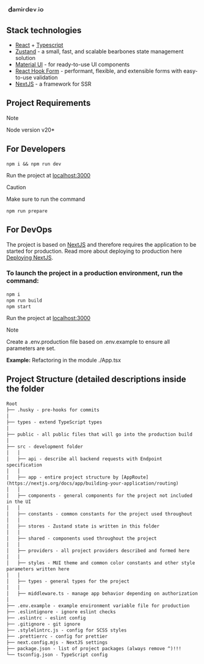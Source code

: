 <img width="100" src="./public/damirdev.svg" />

## Stack technologies

- [React](https://react.dev/learn) + [Typescript](https://www.typescriptlang.org/docs/)
- [Zustand](https://docs.pmnd.rs/zustand/getting-started/introduction) - a small, fast, and scalable bearbones state management solution
- [Material UI](https://mui.com/x/react-data-grid/demo/) - for ready-to-use UI components
- [React Hook Form](https://react-hook-form.com/) - performant, flexible, and extensible forms with easy-to-use validation
- [NextJS](https://nextjs.org/) - a framework for SSR

## Project Requirements

> [!NOTE]
> Node version v20\*

## For Developers

```shell
npm i && npm run dev
```

Run the project at [localhost:3000](http://localhost:3000)

> [!CAUTION]
> Make sure to run the command

```shell
npm run prepare
```

## For DevOps

The project is based on [NextJS](https://nextjs.org/) and therefore requires the application to be started for production. Read more about deploying to production here [Deploying NextJS](https://nextjs.org/docs/app/building-your-application/deploying).


### To launch the project in a production environment, run the command:

```shell
npm i
npm run build
npm start
```

Run the project at [localhost:3000](http://localhost:3000)

> [!NOTE]
> Create a .env.production file based on .env.example to ensure all parameters are set.


**Example:**
Refactoring in the module ./App.tsx

## Project Structure (detailed descriptions inside the folder

```
Root
├── .husky - pre-hooks for commits
│
├── types - extend TypeScript types
│
├── public - all public files that will go into the production build
│
├── src - development folder
│   │
│   ├── api - describe all backend requests with Endpoint specification
│   │
│   ├── app - entire project structure by [AppRoute](https://nextjs.org/docs/app/building-your-application/routing)
│   │
│   ├── components - general components for the project not included in the UI
│   │
│   ├── constants - common constants for the project used throughout
│   │
│   ├── stores - Zustand state is written in this folder
│   │
│   ├── shared - components used throughout the project
│   │
│   ├── providers - all project providers described and formed here
│   │
│   ├── styles - MUI theme and common color constants and other style parameters written here
│   │
│   ├── types - general types for the project
│   │
│   ├── middleware.ts - manage app behavior depending on authorization
│
├── .env.example - example environment variable file for production
├── .eslintignore - ignore eslint checks
├── .eslintrc - eslint config
├── .gitignore - git ignore
├── .stylelintrc.js - config for SCSS styles
├── .prettierrc - config for prettier
├── next.config.mjs - NextJS settings
├── package.json - list of project packages (always remove ^)!!!
└── tsconfig.json - TypeScript config

```
